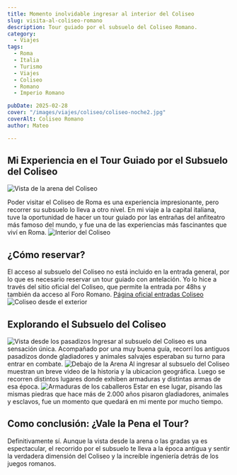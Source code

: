 ```yaml
---
title: Momento inolvidable ingresar al interior del Coliseo
slug: visita-al-coliseo-romano
description: Tour guiado por el subsuelo del Coliseo Romano.
category:
  - Viajes
tags:
  - Roma
  - Italia
  - Turismo
  - Viajes
  - Coliseo 
  - Romano
  - Imperio Romano

pubDate: 2025-02-28
cover: "/images/viajes/coliseo/coliseo-noche2.jpg"
coverAlt: Coliseo Romano
author: Mateo 

--- 
```


## Mi Experiencia en el Tour Guiado por el Subsuelo del Coliseo 
<img src="/images/viajes/coliseo/interior-coliseo.jpg" alt="Vista de la arena del Coliseo">

Poder visitar el Coliseo de Roma es una experiencia impresionante, pero recorrer su subsuelo lo lleva a otro nivel. En mi viaje a la capital italiana, tuve la oportunidad de hacer un tour guiado por las entrañas del anfiteatro más famoso del mundo, y fue una de las experiencias más fascinantes que viví en Roma.
<img src="/images/viajes/coliseo/interior5.jpg" alt="Interior del Coliseo">

## ¿Cómo reservar?

El acceso al subsuelo del Coliseo no está incluido en la entrada general, por lo que es necesario reservar un tour guiado con antelación. Yo lo hice a través del sitio oficial del Coliseo, que permite la entrada por 48hs y también da acceso al Foro Romano.
<a href="https://ticketing.colosseo.it/es/categorie/visite-guidate/" target="_blank">Página oficial entradas Coliseo</a>
<img src="/images/viajes/coliseo/coliseo2.jpg" alt="Coliseo desde el exterior">

## Explorando el Subsuelo del Coliseo
<img src="/images/viajes/coliseo/interior3.jpg" alt="Vista desde los pasadizos">
Ingresar al subsuelo del Coliseo es una sensación única. Acompañado por una muy buena guía, recorrí los antiguos pasadizos donde gladiadores y animales salvajes esperaban su turno para entrar en combate.
<img src="/images/viajes/coliseo/interior4.jpg" alt="Debajo de la Arena">
Al ingresar al subsuelo del Coliseo muestran un breve video de la historia y la ubicacion geográfica. Luego se recorren distintos lugares donde exhiben armaduras y distintas armas de esa época.
<img src="/images/viajes/coliseo/caballeros.jpg" alt="Armaduras de los caballeros">
Estar en ese lugar, pisando las mismas piedras que hace más de 2.000 años pisaron gladiadores, animales y esclavos, fue un momento que quedará en mi mente por mucho tiempo.

## Como conclusión: ¿Vale la Pena el Tour?
Definitivamente sí. Aunque la vista desde la arena o las gradas ya es espectacular, el recorrido por el subsuelo te lleva a la época antigua y sentir la verdadera dimensión del Coliseo y la increíble ingeniería detrás de los juegos romanos.


